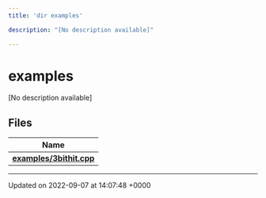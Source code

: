 ```yaml
---
title: 'dir examples'

description: "[No description available]"

---
```


# examples

[No description available]

## Files

| Name           |
| -------------- |
| **[examples/3bithit.cpp](/documentation/code/files/3bithit_8cpp/#file-3bithitcpp)**  |






-------------------------------

Updated on 2022-09-07 at 14:07:48 +0000
